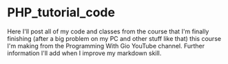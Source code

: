 # PHP_tutorial_code
Here I'll post all of my code and classes from the course that I'm finally finishing (after a big problem on my PC and other stuff like that) this course I'm making from the Programming With Gio  YouTube channel. Further information I'll add when I improve my markdown skill.
